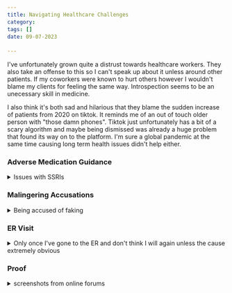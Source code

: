 ```yaml
---
title: Navigating Healthcare Challenges
category: 
tags: []
date: 09-07-2023

---
```



I've unfortunately grown quite a distrust towards healthcare workers. They also take an offense to this so I can't speak up about it unless around other patients. If my coworkers were known to hurt others however I wouldn't blame my clients for feeling the same way. Introspection seems to be an unecessary skill in medicine. 
  
I also think it's both sad and hilarious that they blame the sudden increase of patients from 2020 on tiktok. It reminds me of an out of touch older person with "those damn phones". Tiktok just unfortunately has a bit of a scary algorithm and maybe being dismissed was already a huge problem that found its way on to the platform. I'm sure a global pandemic at the same time causing long term health issues didn't help either. 



### Adverse Medication Guidance

<details><summary>Issues with SSRIs</summary> 


I used to disregard mild side effects, thinking they might be from something else or a placebo effect. But there were instances when it was unmistakable, like with Lexapro. After a few days on it, I experienced constant shaking, sickness, and strange sensations. My sleep patterns were erratic; I'd either fall asleep instantly or feel like I'd been awake all day upon waking.

I called my doctor's office, and they assured me these initial symptoms were normal, suggesting I take the prescribed hydroxyzine alongside it. I tried to ignore the symptoms. However, on the seventh day, I woke up, got ready for work, and suddenly felt a shock up my spine. I lost sensation in my limbs, collapsed, and experienced total paralysis with no breathing or heartbeat. It was a terrifying experience, and I couldn't even scream. After a minute, I regained feeling and hyperventilated.

I called my doctor's office, who advised me to come in without driving. They found elevated vitals and nystagmus but didn't see anything requiring an ER visit. Strangely, my doctor insisted I continue the medication and claimed it was just a placebo in the first month. His reaction left a lasting fear of medication, as I worry there won't be help if something goes wrong. I should have changed doctors, but I hesitated due to the time invested with him and self-doubt about my actions during this incident.
Also he had agreed to do further testing as I felt something was very wrong.  

</details> 


### Malingering Accusations
<details> <summary> Being accused of faking </summary>

I keep my medical records for accurate reference due to my cognitive and memory issues, relying on OCR technology for recall. When I requested records from my physical therapist (PT), I noticed they mentioned my absence between my initial evaluation and the start of therapy, suggesting I might be malingering. They also questioned the validity of my condition, noting that I briefly stood still while they applied straps and then continued to wobble.  
<br>
I could have explained the reasons behind these actions (e.g., delays due to financial issues, surgery, the pandemic, and transportation challenges). Additionally, my blood pressure issue affects my vestibular system, so calf tightening briefly stabilizes me but worsens it when released. But they assumed and documented without asking. I worry that future physicians might side with the PT, dismissing the vailidity of my symptoms due to this written statement. Also should I ever need disability assistance in the future, this likely shattered any possibility even though I had proof against it.   
<br>
I didn't know how to resolve this at the time. Consulting with a psychologist and others, I received mixed advice. Some suggested filing a complaint and correcting it, while others believed the correction might draw more attention and considered it just an opinion. Given the small city and potential system backlash, I hesitated.   
<br>
This casual approach by my PT, especially after I confided in them about the importance of keeping myself employed as I could end up homeless, has left me feeling betrayed. There appeared to be no turmoil between us and she was quite pleasant. The whole situation really messed with my head. 
<br>

<img src="/assets/img/malingering.png">


</details>

### ER Visit
<details><summary> Only once I've gone to the ER and don't think I will again unless the cause extremely obvious</summary> 
I went to the ER a long time ago because I kept fainting over and over. I was barely conscious and they kept accusing me of drug use while I was too confused and out of it to understand why they were so insistent on me just telling them what I took. When I finally said I smoked weed as a teenager not knowing what they even wanted from me, th Dr lectured me for using it back then and blamed it on that? Wrote on my chart that I am involved in illicit drug use. Then blamed it on the one cup of coffee I had that morning. I tried to show them everytime I stood up, everything would crash but they kept forcing me to lay back down and wouldn't catch it on any monitors. I was drug tested which was clean and they didn't say anything much after that... wheeled into the billing department to discuss my $5k bill as my head kept falling over due to how ill I was, then told to leave. I sat outside continuing to pass out on the sidewalk. Made me feel both worse and better when I found out this was a common thing for patients and even happened to a few others I know of. I won't visit an ER anymore now if I think I'm dying. Urgent care or I'll take my chances if I can't move.    
</details>

### Proof
<details><summary>screenshots from online forums</summary>
I thought it was something I was doing wrong for a while until I realized this is just what happens when you have these symptoms and no answers.   
Got me a bit curious about why, with all their education, they can assume malice/laziness so confidently. A lot of the patients they mock used to be highly driven, but apparently no one with invisible illnesses suffer the way the healthcare workers do so no one has the right to complain.    <br>
<br>
  
I don't see a way to win this battle. It feels like even a good portion are actively working against their patients. For what reason? 

Another reason I'm not really getting much worked up anymore. 
<br>
<img src="/assets/img/reddit1.jpg">
<br>
<img src="/assets/img/reddit2.PNG">
<br>
<img src="/assets/img/reddit3.jpg">
<br>
<img src="/assets/img/emchart.jpg">
<br>
<img src="/assets/img/reddit4.jpg">
</details>





